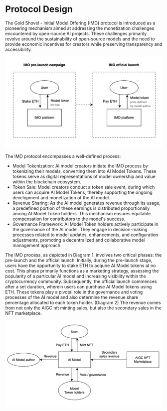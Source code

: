 # Protocol Design

The Gold Shovel - Initial Model Offering (IMO) protocol is introduced as a pioneering mechanism aimed at addressing the monetization challenges encountered by open-source AI projects. These challenges primarily revolve around the sustainability of open-source models and the need to provide economic incentives for creators while preserving transparency and accessibility.

![Diagram 1](./assets/imo.jpg)

The IMO protocol encompasses a well-defined process:

- Model Tokenization: AI model creators initiate the IMO process by tokenizing their models, converting them into AI Model Tokens. These tokens serve as digital representations of model ownership and value within the blockchain ecosystem.
- Token Sale: Model creators conduct a token sale event, during which users can acquire AI Model Tokens, thereby supporting the ongoing development and monetization of the AI model.
- Revenue Sharing: As the AI model generates revenue through its usage, a predefined portion of these earnings is distributed proportionally among AI Model Token holders. This mechanism ensures equitable compensation for contributors to the model's success.
- Governance Framework: AI Model Token holders actively participate in the governance of the AI model. They engage in decision-making processes related to model updates, enhancements, and configuration adjustments, promoting a decentralized and collaborative model management approach.

The IMO process, as depicted in Diagram 1, involves two critical phases: the pre-launch and the official launch. Initially, during the pre-launch stage, users have the opportunity to stake ETH to acquire AI Model tokens at no cost. This phase primarily functions as a marketing strategy, assessing the popularity of a particular AI model and increasing visibility within the cryptocurrency community. Subsequently, the official launch commences after a set duration, wherein users can purchase AI Model tokens using ETH. These tokens play a pivotal role in the governance and voting processes of the AI model and also determine the revenue share percentage allocated to each token holder. (Diagram 2) The revenue comes from not only the AIGC nft minting sales, but also the secondary sales in the NFT marketplace.

![Diagram 2](./assets/protocol.jpg)
